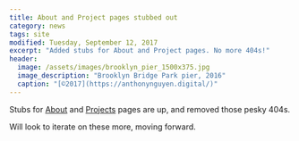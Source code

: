 ```yaml
---
title: About and Project pages stubbed out
category: news
tags: site
modified: Tuesday, September 12, 2017
excerpt: "Added stubs for About and Project pages. No more 404s!"
header: 
  image: /assets/images/brooklyn_pier_1500x375.jpg
  image_description: "Brooklyn Bridge Park pier, 2016"
  caption: "[©2017](https://anthonynguyen.digital/)"
---
```


Stubs for [About](/about/) and [Projects](/projects/) pages are up, and removed those pesky 404s.

Will look to iterate on these more, moving forward. 